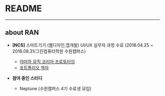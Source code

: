 # README
---

## about RAN

- **[NCS]** 스마트기기 (웹디자인,앱개발) UI/UX 실무자 과정 수료 (2018.04.25 ~ 2018.08.31/그린컴퓨터학원 수원캠퍼스)


	- [야마하 뮤직 코리아 프로토타입](https://item629.github.io/yamaha)
	- [포트폴리오 책자](https://www.dropbox.com/s/dbtzawe8oozo64j/portfolioPrint_RAN.pdf?dl=0)




- **참여 중인 스터디**
	- Neptune (수원캠퍼스 4기 수료생 모임)
